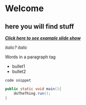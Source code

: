# Welcome

## here you will find stuff

**_[Click here to see example slide show](slideshow.html "Slideshow Example")_**

_italic?_ _italic_ 

<p> Words in a paragraph tag </p>

- bullet1
- bullet2

`code snippet`

```java
public static void main(){
	doTheThing.run();
}
```

